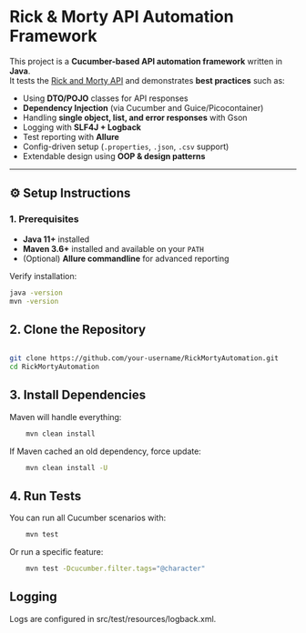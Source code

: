 # Rick & Morty API Automation Framework

This project is a **Cucumber-based API automation framework** written in **Java**.  
It tests the [Rick and Morty API](https://rickandmortyapi.com/) and demonstrates **best practices** such as:

- Using **DTO/POJO** classes for API responses
- **Dependency Injection** (via Cucumber and Guice/Picocontainer)
- Handling **single object, list, and error responses** with Gson
- Logging with **SLF4J + Logback**
- Test reporting with **Allure**
- Config-driven setup (`.properties`, `.json`, `.csv` support)
- Extendable design using **OOP & design patterns**

---

## ⚙️ Setup Instructions

### 1. Prerequisites
- **Java 11+** installed
- **Maven 3.6+** installed and available on your `PATH`
- (Optional) **Allure commandline** for advanced reporting

Verify installation:
```bash
java -version
mvn -version
```


## 2. Clone the Repository
```bash

git clone https://github.com/your-username/RickMortyAutomation.git
cd RickMortyAutomation
```

## 3. Install Dependencies

Maven will handle everything:
```bash
    mvn clean install
```


If Maven cached an old dependency, force update:
```bash
    mvn clean install -U
```

## 4. Run Tests

You can run all Cucumber scenarios with:
```bash
    mvn test
```

Or run a specific feature:
```bash
    mvn test -Dcucumber.filter.tags="@character"
```

## Logging

Logs are configured in src/test/resources/logback.xml.